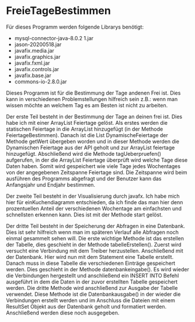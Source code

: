 # FreieTageBestimmen
Für dieses Programm werden folgende Librarys benötigt:
- mysql-connector-java-8.0.2 1.jar
- jason-20200518.jar
- javafix.media.jar
- javafix.graphics.jar
- javafix.fxml.jar
- javafix.controls.jar
- javafix.base.jar
- commons-io-2.8.0.jar

Dieses Programm ist für die Bestimmung der Tage andenen Frei ist. Dies kann in verschiedenen Problemstellungen hilfreich sein z.B.: wenn man wissen möchte an welchem Tag es am Besten ist nicht zu arbeiten.

Der erste Teil besteht in der Bestimmung der Tage an deinen frei ist. Dies habe ich mit einer ArrayList Feiertage gelöst. Als erstes werden die statischen Feiertage in die ArrayList hinzugefügt (in der Methode FeiertageBestimmen). Danach ist die List DynamischeFeiertage der Methode getWert übergeben worden und in dieser Methode werden die Dynamischen Feiertage aus der API geholt und zur ArrayList feiertage hinzugefügt. Abschließend wird die Methode tagUeberpruefen() aufgerufen, in der die ArrayList Feiertage überprüft wird welche Tage diese Daten haben. Somit wird gespeichert wie viele Tage jedes Wochentages von der angegebenen Zeitspanne Feiertage sind. Die Zeitspanne wird beim ausführen des Programms abgefragt und der Benutzer kann das Anfangsjahr und Endjahr bestimmen.

Der zweite Teil besteht in der Visualisierung durch javafx. Ich habe mich hier für einKuchendiagramm entschieden, da ich finde das man hier denn prozentuellen Anteil der verschiedenen Wochentage am einfachsten und schnellsten erkennen kann. Dies ist mit der Methode start gelöst.

Der dritte Teil besteht in der Speicherung der Abfragen in eine Datenbank. Dies ist sehr hilfreich wenn man im späteren Verlauf alle Abfragen noch einmal gesammelt sehen will. Die erste wichtige Methode ist das erstellen der Tabelle, dies geschieht in der Methode tabelleErstellen(). Zuerst wird versucht eine Verbindung mit dem Treiber herzustellen. Anschließend mit der Datenbank. Hier wird nun mit dem Statement eine Tabelle erstellt. Danach muss in diese Tabelle die verschiedenen Einträge gespeichert werden. Dies geschieht in der Methode datenbankeingabe(). Es wird wieder die Verbindungen hergestellt und anschließend ein INSERT INTO Befehl ausgeführt in dem die Daten in der zuvor erstellten Tabelle gespeichert werden. Die dritte Methode wird anschließend zur Ausgabe der Tabelle verwendet. Diese Methode ist die Datenbankausgabe() in der wieder die Verbindungen erstellt werden und im Anschluss die Dateien mit einem ResultSet Objekt aus der Datenbank geholt und formatiert werden. Anschließend werden diese noch ausgegeben.




